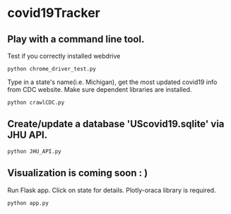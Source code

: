 # covid19Tracker

## Play with a command line tool.

Test if you correctly installed webdrive
```
python chrome_driver_test.py
```

Type in a state's name(i.e. Michigan), get the most updated covid19 info from CDC website.
Make sure dependent libraries are installed.
```
python crawlCDC.py
```

## Create/update a database 'UScovid19.sqlite' via JHU API. 

```
python JHU_API.py
```

## Visualization is coming soon : ) 
Run Flask app. Click on state for details. Plotly-oraca library is required.

```
python app.py
```

